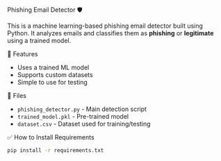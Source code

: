   Phishing Email Detector 🛡️

This is a machine learning-based phishing email detector built using Python. It analyzes emails and classifies them as **phishing** or **legitimate** using a trained model.

📁 Features
- Uses a trained ML model
- Supports custom datasets
- Simple to use for testing

📂 Files
- `phishing_detector.py` - Main detection script
- `trained_model.pkl` - Pre-trained model
- `dataset.csv` - Dataset used for training/testing

✅ How to Install Requirements

```bash
pip install -r requirements.txt
